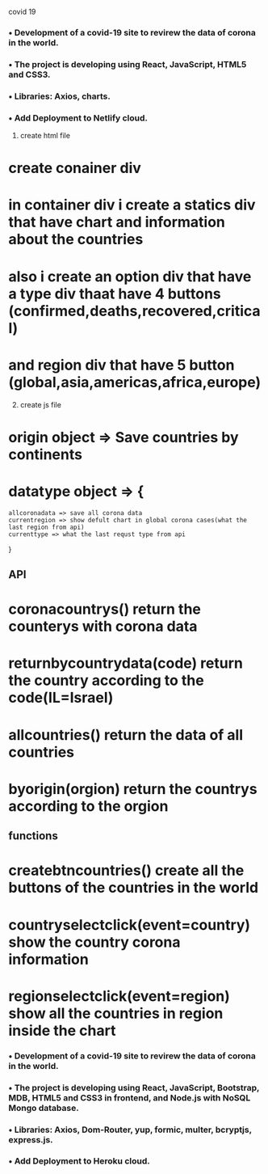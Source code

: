covid 19

### •	Development of a covid-19 site to revirew the data of corona in the world.
### •	The project is developing using React, JavaScript, HTML5 and CSS3.
### •	Libraries: Axios, charts.
### •	Add Deployment to Netlify cloud.



1. create html file
# create conainer div
# in container div i create a statics div that have chart and information about the countries
# also i create an option div that have a type div thaat have 4 buttons (confirmed,deaths,recovered,critical)
# and region div that have 5 button (global,asia,americas,africa,europe) 

2. create js file
# origin object => Save countries by continents
# datatype object => {
    allcoronadata => save all corona data
    currentregion => show defult chart in global corona cases(what the last region from api)
    currenttype => what the last requst type from api

}

## API

# coronacountrys() return the counterys with corona data
# returnbycountrydata(code) return the country according to the code(IL=Israel)
# allcountries() return the data of all countries 
# byorigin(orgion) return the countrys according to the orgion


## functions

# createbtncountries() create all the buttons of the countries in the world
# countryselectclick(event=country) show the country corona information 
# regionselectclick(event=region) show all the countries in region inside the chart

### •	Development of a covid-19 site to revirew the data of corona in the world.
### •	The project is developing using React, JavaScript, Bootstrap, MDB, HTML5 and CSS3 in frontend, and Node.js with NoSQL Mongo database.
### •	Libraries: Axios, Dom-Router, yup, formic, multer, bcryptjs, express.js.
### •	Add Deployment to Heroku cloud.


